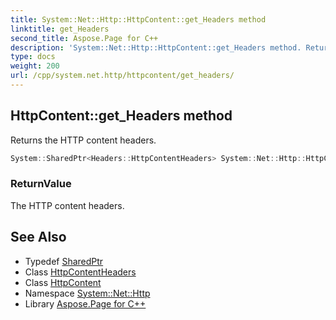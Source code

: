 ```yaml
---
title: System::Net::Http::HttpContent::get_Headers method
linktitle: get_Headers
second_title: Aspose.Page for C++
description: 'System::Net::Http::HttpContent::get_Headers method. Returns the HTTP content headers in C++.'
type: docs
weight: 200
url: /cpp/system.net.http/httpcontent/get_headers/
---
```

## HttpContent::get_Headers method


Returns the HTTP content headers.

```cpp
System::SharedPtr<Headers::HttpContentHeaders> System::Net::Http::HttpContent::get_Headers()
```


### ReturnValue

The HTTP content headers.

## See Also

* Typedef [SharedPtr](../../../system/sharedptr/)
* Class [HttpContentHeaders](../../../system.net.http.headers/httpcontentheaders/)
* Class [HttpContent](../)
* Namespace [System::Net::Http](../../)
* Library [Aspose.Page for C++](../../../)
